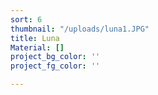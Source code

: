 ```yaml
---
sort: 6
thumbnail: "/uploads/luna1.JPG"
title: Luna
Material: []
project_bg_color: ''
project_fg_color: ''

---
```

